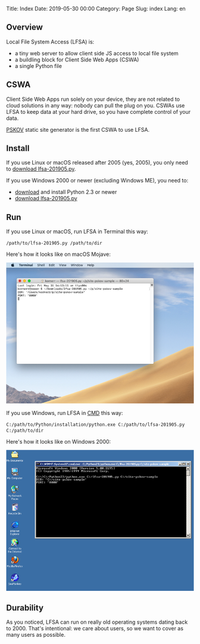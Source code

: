 Title: Index
Date: 2019-05-30 00:00
Category: Page
Slug: index
Lang: en

## Overview

Local File System Access (LFSA) is:

* a tiny web server to allow client side JS access to local file system
* a buildling block for Client Side Web Apps (CSWA)
* a single Python file

## CSWA

Client Side Web Apps run solely on your device, they are not related to cloud solutions in any way: nobody can pull the plug on you.
CSWAs use LFSA to keep data at your hard drive, so you have complete control of your data.

[PSKOV][pskov] static site generator is the first CSWA to use LFSA.

## Install

If you use Linux or macOS released after 2005 (yes, 2005), you only need to [download lfsa-201905.py][lfsa-local].

If you use Windows 2000 or newer (excluding Windows ME), you need to:

* [download][python] and install Python 2.3 or newer
* [download lfsa-201905.py][lfsa-local]

## Run

If you use Linux or macOS, run LFSA in Terminal this way:

```
/path/to/lfsa-201905.py /path/to/dir
```

Here's how it looks like on macOS Mojave:

![LFSA on macOS Mojave][lfsa-on-macos]

If you use Windows, run LFSA in [CMD][cmd] this way:

```
C:/path/to/Python/installation/python.exe C:/path/to/lfsa-201905.py C:/path/to/dir
```

Here's how it looks like on Windows 2000:

![LFSA on Windows 2000][lfsa-on-windows]

## Durability

As you noticed, LFSA can run on really old operating systems dating back to 2000. That's intentional: we care about users, so we want to cover as many users as possible.

[pskov]: http://opengamestudio.org/pskov
[lfsa-local]: ../lfsa-201905.py
[python]: https://www.python.org/downloads/windows/
[cmd]: https://en.wikipedia.org/wiki/Cmd.exe
[lfsa-on-macos]: ../img/lfsa-on-macos.png
[lfsa-on-windows]: ../img/lfsa-on-windows.png
